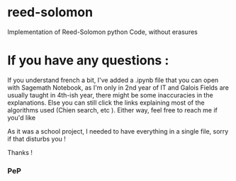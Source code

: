 # reed-solomon
Implementation of Reed-Solomon python Code, without erasures


# If you have any questions : 
If you understand french a bit, I've added a .ipynb file that you can open with Sagemath Notebook, as I'm only in 2nd year of IT and Galois Fields are usually taught in 4th-ish year, there might be some inaccuracies in the explanations.
Else you can still click the links explaining most of the algorithms used (Chien search, etc ).
Either way, feel free to reach me if you'd like

As it was a school project, I needed to have everything in a single file, sorry if that disturbs you !

Thanks !
### PeP